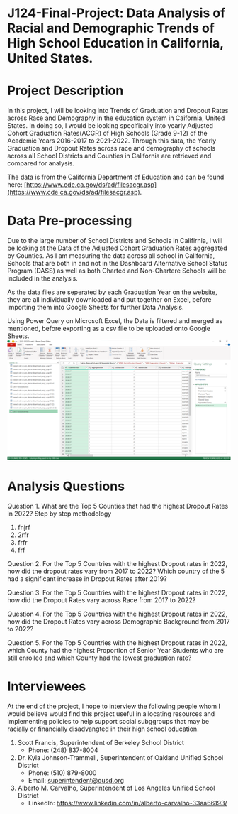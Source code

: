 # J124-Final-Project: Data Analysis of Racial and Demographic Trends of High School Education in California, United States.

<h1>Project Description</h1>
In this project, I will be looking into Trends of Graduation and Dropout Rates across Race and Demography in the education system in Caifornia, United States. In doing so, I would be looking specifically into yearly Adjusted Cohort Graduation Rates(ACGR) of High Schools (Grade 9-12) of the Academic Years 2016-2017 to 2021-2022. Through this data, the Yearly Graduation and Dropout Rates across race and demography of schools across all School Districts and Counties in California are retrieved and compared for analysis.

The data is from the California Department of Education and can be found here: [https://www.cde.ca.gov/ds/ad/filesacgr.asp](https://www.cde.ca.gov/ds/ad/filesacgr.asp). 

<h1>Data Pre-processing</h1>
Due to the large number of School Districts and Schools in Califirnia, I will be looking at the Data of the Adjusted Cohort Graduation Rates aggregated by Counties. As I am measuring the data across all school in California, Schools that are both in and not in the Dashboard Alternative School Status Program (DASS) as well as both Charted and Non-Chartere Schools will be included in the analysis.

As the data files are seperated by each Graduation Year on the website, they are all individually downloaded and put together on Excel, before importing them into Google Sheets for further Data Analysis.

Using Power Query on Microsoft Excel, the Data is filtered and merged as mentioned, before exporting as a csv file to be uploaded onto Google Sheets.
![Alt text](/Power_Query.png "Pre-processing of Data on Excel Power Query")

<h1>Analysis Questions</h1>

Question 1. What are the Top 5 Counties that had the highest Dropout Rates in 2022?
Step by step methodology
1. fnjrf
2. 2rfr
3. frfr
4. frf
   
Question 2. For the Top 5 Countries with the highest Dropout rates in 2022, how did the dropout rates vary from 2017 to 2022? Which country of the 5 had a significant increase in Dropout Rates after 2019?


Question 3. For the Top 5 Countries with the highest Dropout rates in 2022, how did the Dropout Rates vary across Race from 2017 to 2022?


Question 4. For the Top 5 Countries with the highest Dropout rates in 2022, how did the Dropout Rates vary across Demographic Background from 2017 to 2022?


Question 5. For the Top 5 Countries with the highest Dropout rates in 2022, which County had the highest Proportion of Senior Year Students who are still enrolled and which County had the lowest graduation rate?

<h1>Interviewees</h1>
At the end of the project, I hope to interview the following people whom I would believe would find this project useful in allocating resources and implementing policies to help support social subggroups that may be racially or financially disadvangted in their high school education.

1. Scott Francis, Superintendent of Berkeley School District
    *  Phone: (248) 837-8004
2. Dr. Kyla Johnson-Trammell, Superintendent of Oakland Unified School District
    *  Phone: (510) 879-8000
    *  Email: superintendent@ousd.org
3. Alberto M. Carvalho, Superintendent of Los Angeles Unified School 
District
    *  LinkedIn: https://www.linkedin.com/in/alberto-carvalho-33aa66193/

